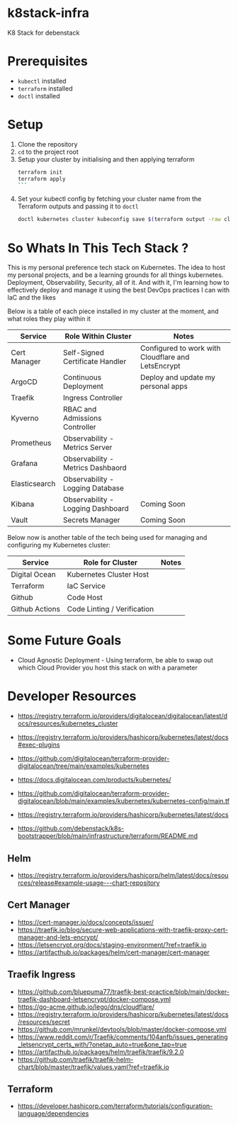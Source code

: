 # k8stack-infra
K8 Stack for debenstack

# Prerequisites
- `kubectl` installed
- `terraform` installed
- `doctl` installed

# Setup
1. Clone the repository
2. `cd` to the project root
3. Setup your cluster by initialising and then applying terraform
    ````bash
    terraform init
    terraform apply
    ```

4. Set your kubectl config by fetching your cluster name from the Terraform outputs and passing it to `doctl`
    ```bash
    doctl kubernetes cluster kubeconfig save $(terraform output -raw cluster_name)
    ```

# So Whats In This Tech Stack ?
This is my personal preference tech stack on Kubernetes. The idea to host my personal projects, and be a learning grounds for all things kubernetes. Deployment, Observability, Security, all of it. And with it, I'm learning how to effectively deploy and manage it using the best DevOps practices I can with IaC and the likes

Below is a table of each piece installed in my cluster at the moment, and what roles they play within it

| Service | Role Within Cluster | Notes |
| ------- | ------------------- | ----- |
| Cert Manager | Self-Signed Certificate Handler | Configured to work with Cloudflare and LetsEncrypt |
| ArgoCD | Continuous Deployment | Deploy and update my personal apps |
| Traefik | Ingress Controller | |
| Kyverno | RBAC and Admissions Controller | |
| Prometheus | Observability - Metrics Server | |
| Grafana | Observability - Metrics Dashbaord | |
| Elasticsearch | Observability - Logging Database | |
| Kibana | Observability - Logging Dashboard | Coming Soon |
| Vault | Secrets Manager | Coming Soon |

Below now is another table of the tech being used for managing and configuring my Kubernetes cluster:

| Service | Role for Cluster | Notes |
| ------- | ---------------- | ----- |
| Digital Ocean | Kubernetes Cluster Host | |
| Terraform | IaC Service | |
| Github | Code Host | |
| Github Actions | Code Linting / Verification | |

# Some Future Goals
* Cloud Agnostic Deployment - Using terraform, be able to swap out which Cloud Provider you host this stack on with a parameter

# Developer Resources
* https://registry.terraform.io/providers/digitalocean/digitalocean/latest/docs/resources/kubernetes_cluster
* https://registry.terraform.io/providers/hashicorp/kubernetes/latest/docs#exec-plugins


* https://github.com/digitalocean/terraform-provider-digitalocean/tree/main/examples/kubernetes
* https://docs.digitalocean.com/products/kubernetes/
* https://github.com/digitalocean/terraform-provider-digitalocean/blob/main/examples/kubernetes/kubernetes-config/main.tf

* https://registry.terraform.io/providers/hashicorp/kubernetes/latest/docs

* https://github.com/debenstack/k8s-bootstrapper/blob/main/infrastructure/terraform/README.md

## Helm
* https://registry.terraform.io/providers/hashicorp/helm/latest/docs/resources/release#example-usage---chart-repository

## Cert Manager
* https://cert-manager.io/docs/concepts/issuer/
* https://traefik.io/blog/secure-web-applications-with-traefik-proxy-cert-manager-and-lets-encrypt/
* https://letsencrypt.org/docs/staging-environment/?ref=traefik.io
* https://artifacthub.io/packages/helm/cert-manager/cert-manager

## Traefik Ingress
* https://github.com/bluepuma77/traefik-best-practice/blob/main/docker-traefik-dashboard-letsencrypt/docker-compose.yml
* https://go-acme.github.io/lego/dns/cloudflare/
* https://registry.terraform.io/providers/hashicorp/kubernetes/latest/docs/resources/secret
* https://github.com/mrunkel/devtools/blob/master/docker-compose.yml
* https://www.reddit.com/r/Traefik/comments/104anfb/issues_generating_letsencrypt_certs_with/?onetap_auto=true&one_tap=true
* https://artifacthub.io/packages/helm/traefik/traefik/9.2.0
* https://github.com/traefik/traefik-helm-chart/blob/master/traefik/values.yaml?ref=traefik.io

## Terraform
* https://developer.hashicorp.com/terraform/tutorials/configuration-language/dependencies

